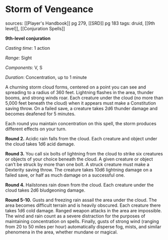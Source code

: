 # Storm of Vengeance
sources: [[Player's Handbook]] pg 279, [[SRD]] pg 183
tags: druid, [[9th level]], [[Conjuration Spells]]

**9th-level conjuration**

*Casting time*: 1 action

*Range*: Sight

*Components*: V, S

*Duration*: Concentration, up to 1 minute

A churning storm cloud forms, centered on a point you can see and spreading to a radius of 360 feet. Lightning flashes in the area, thunder booms, and strong winds roar. Each creature under the cloud (no more than 5,000 feet beneath the cloud) when it appears must make a Constitution saving throw. On a failed save, a creature takes 2d6 thunder damage and becomes deafened for 5 minutes.

Each round you maintain concentration on this spell, the storm produces different effects on your turn.

**Round 2.** Acidic rain falls from the cloud. Each creature and object under the cloud takes 1d6 acid damage.

**Round 3.** You call six bolts of lightning from the cloud to strike six creatures or objects of your choice beneath the cloud. A given creature or object can’t be struck by more than one bolt. A struck creature must make a Dexterity saving throw. The creature takes 10d6 lightning damage on a failed save, or half as much damage on a successful one.

**Round 4.** Hailstones rain down from the cloud. Each creature under the cloud takes 2d6 bludgeoning damage.

**Round 5-10.** Gusts and freezing rain assail the area under the cloud. The area becomes difficult terrain and is heavily obscured. Each creature there takes 1d6 cold damage. Ranged weapon attacks in the area are impossible. The wind and rain count as a severe distraction for the purposes of maintaining concentration on spells. Finally, gusts of strong wind (ranging from 20 to 50 miles per hour) automatically disperse fog, mists, and similar phenomena in the area, whether mundane or magical.
